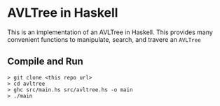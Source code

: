# AVLTree in Haskell

This is an implementation of an AVLTree in Haskell. This provides many convenient functions to manipulate, search, and travere an `AVLTree`

## Compile and Run
```
> git clone <this repo url>
> cd avltree
> ghc src/main.hs src/avltree.hs -o main
> ./main
```
